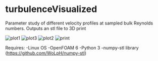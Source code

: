 # turbulenceVisualized
Parameter study of different velocity profiles at sampled bulk Reynolds numbers. Outputs an stl file to 3D print




![plot1](https://user-images.githubusercontent.com/68777522/218186450-f9c9e4cf-abec-4b96-8adf-7aab12b9e72b.jpg)
![plot3](https://user-images.githubusercontent.com/68777522/218186459-50ea859a-1b0a-433d-ba54-668e8a5a6b94.jpg)
![plot2](https://user-images.githubusercontent.com/68777522/218186462-8cbedcfd-c521-4cfa-95f6-79fe99195182.jpg)
![print](https://user-images.githubusercontent.com/68777522/218186465-0b0a5ca7-44c4-450f-b8e6-aaff7f9a227b.jpg)

Requires:
-Linux OS
-OpenFOAM 6
-Python 3
-numpy-stl library (https://github.com/WoLpH/numpy-stl)
